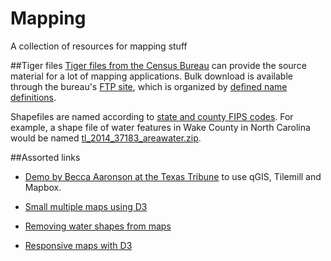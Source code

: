 # Mapping
A collection of resources for mapping stuff

##Tiger files
[Tiger files from the Census Bureau](https://www.census.gov/geo/maps-data/data/tiger-line.html) can provide the source material for a lot of mapping applications. Bulk download is available through the bureau's [FTP site](ftp://ftp2.census.gov/geo/tiger/TIGER2014), which is organized by [defined name definitions](ftp://ftp2.census.gov/geo/tiger/TIGER2014/2014_TL_Shapefiles_File_Name_Definitions.pdf).

Shapefiles are named according to [state and county FIPS codes](http://www.epa.gov/envirofw/html/codes/state.html). For example, a shape file of water features in Wake County in North Carolina would be named [tl_2014_37183_areawater.zip](ftp://ftp2.census.gov/geo/tiger/TIGER2014/AREAWATER/tl_2014_37183_areawater.zip).

##Assorted links
- [Demo by Becca Aaronson at the Texas Tribune](https://github.com/brickaa/mapbox-leaflet-demo) to use qGIS, Tilemill and Mapbox.

- [Small multiple maps using D3](http://blog.webkid.io/multiple-maps-d3/)

- [Removing water shapes from maps](http://johnkeefe.net/water-begone)

- [Responsive maps with D3](http://eyeseast.github.io/visible-data/2013/08/26/responsive-d3/)


